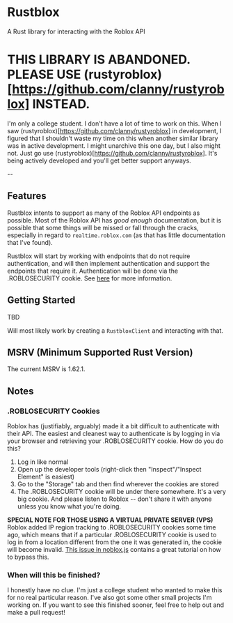 # Rustblox

A Rust library for interacting with the Roblox API

# THIS LIBRARY IS ABANDONED. PLEASE USE (rustyroblox)[https://github.com/clanny/rustyroblox] INSTEAD.

I'm only a college student. I don't have a lot of time to work on this. When I saw (rustyroblox)[https://github.com/clanny/rustyroblox] in development, I figured that I shouldn't waste my time on this when another similar library was in active development.
I might unarchive this one day, but I also might not. Just go use (rustyroblox)[https://github.com/clanny/rustyroblox]. It's being actively developed and you'll get better support anyways.

--

## Features

Rustblox intents to support as many of the Roblox API endpoints as possible.
Most of the Roblox API has *good enough* documentation, but it is possible that
some things will be missed or fall through the cracks, especially in regard to
`realtime.roblox.com` (as that has little documentation that I've found).

Rustblox will start by working with endpoints that do not require authentication,
and will then implement authentication and support the endpoints that require it.
Authentication will be done via the .ROBLOSECURITY cookie. See [here](#.ROBLOSECURITY-Cookies)
for more information.

## Getting Started

TBD

Will most likely work by creating a `RustbloxClient` and interacting with that.

## MSRV (Minimum Supported Rust Version)
The current MSRV is 1.62.1.

## Notes

### .ROBLOSECURITY Cookies

Roblox has (justifiably, arguably) made it a bit difficult to authenticate with their API.
The easiest and cleanest way to authenticate is by logging in via your browser and retrieving
your .ROBLOSECURITY cookie. How do you do this?
1) Log in like normal
2) Open up the developer tools (right-click then "Inspect"/"Inspect Element" is easiest)
3) Go to the "Storage" tab and then find wherever the cookies are stored
4) The .ROBLOSECURITY cookie will be under there somewhere. It's a very big cookie.
And please listen to Roblox -- don't share it with anyone unless you know what you're doing.

**SPECIAL NOTE FOR THOSE USING A VIRTUAL PRIVATE SERVER (VPS)**
Roblox added IP region tracking to .ROBLOSECURITY cookies some time ago, which means that if
a particular .ROBLOSECURITY cookie is used to log in from a location different from the one
it was generated in, the cookie will become invalid. 
[This issue in noblox.js](https://github.com/noblox/noblox.js/issues/545) contains a great 
tutorial on how to bypass this.

### When will this be finished?

I honestly have no clue. I'm just a college student who wanted to make this for no real 
particular reason. I've also got some other small projects I'm working on. If you want to 
see this finished sooner, feel free to help out and make a pull request!
